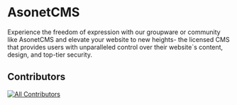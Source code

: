 # AsonetCMS
Experience the freedom of expression with our groupware or community like AsonetCMS and elevate your website to new heights- the licensed CMS that provides users with unparalleled control over their website`s content, design, and top-tier security.


## Contributors

<!-- ALL-CONTRIBUTORS-LIST:START - Do not remove or modify this section -->
<!-- prettier-ignore-start -->
<!-- markdownlint-disable -->

<!-- markdownlint-restore -->
<!-- prettier-ignore-end -->

<!-- ALL-CONTRIBUTORS-LIST:END -->

[![All Contributors](https://img.shields.io/github/all-contributors/XHiddenProjects/AsonetCMS?color=ee8449&style=flat-square)](#contributors)
